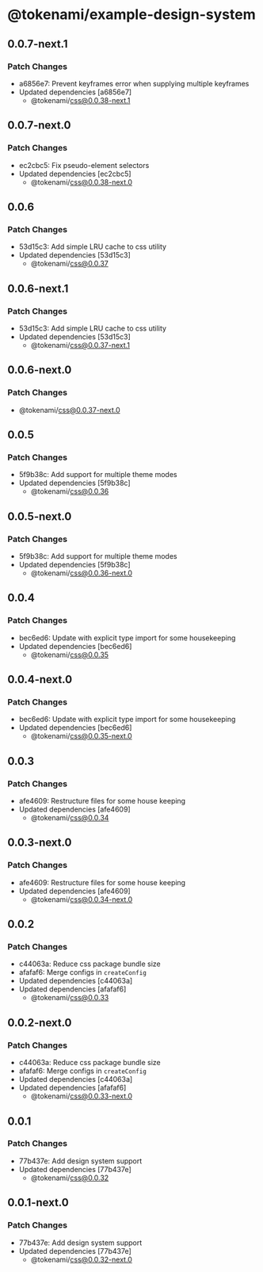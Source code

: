 # @tokenami/example-design-system

## 0.0.7-next.1

### Patch Changes

- a6856e7: Prevent keyframes error when supplying multiple keyframes
- Updated dependencies [a6856e7]
  - @tokenami/css@0.0.38-next.1

## 0.0.7-next.0

### Patch Changes

- ec2cbc5: Fix pseudo-element selectors
- Updated dependencies [ec2cbc5]
  - @tokenami/css@0.0.38-next.0

## 0.0.6

### Patch Changes

- 53d15c3: Add simple LRU cache to css utility
- Updated dependencies [53d15c3]
  - @tokenami/css@0.0.37

## 0.0.6-next.1

### Patch Changes

- 53d15c3: Add simple LRU cache to css utility
- Updated dependencies [53d15c3]
  - @tokenami/css@0.0.37-next.1

## 0.0.6-next.0

### Patch Changes

- @tokenami/css@0.0.37-next.0

## 0.0.5

### Patch Changes

- 5f9b38c: Add support for multiple theme modes
- Updated dependencies [5f9b38c]
  - @tokenami/css@0.0.36

## 0.0.5-next.0

### Patch Changes

- 5f9b38c: Add support for multiple theme modes
- Updated dependencies [5f9b38c]
  - @tokenami/css@0.0.36-next.0

## 0.0.4

### Patch Changes

- bec6ed6: Update with explicit type import for some housekeeping
- Updated dependencies [bec6ed6]
  - @tokenami/css@0.0.35

## 0.0.4-next.0

### Patch Changes

- bec6ed6: Update with explicit type import for some housekeeping
- Updated dependencies [bec6ed6]
  - @tokenami/css@0.0.35-next.0

## 0.0.3

### Patch Changes

- afe4609: Restructure files for some house keeping
- Updated dependencies [afe4609]
  - @tokenami/css@0.0.34

## 0.0.3-next.0

### Patch Changes

- afe4609: Restructure files for some house keeping
- Updated dependencies [afe4609]
  - @tokenami/css@0.0.34-next.0

## 0.0.2

### Patch Changes

- c44063a: Reduce css package bundle size
- afafaf6: Merge configs in `createConfig`
- Updated dependencies [c44063a]
- Updated dependencies [afafaf6]
  - @tokenami/css@0.0.33

## 0.0.2-next.0

### Patch Changes

- c44063a: Reduce css package bundle size
- afafaf6: Merge configs in `createConfig`
- Updated dependencies [c44063a]
- Updated dependencies [afafaf6]
  - @tokenami/css@0.0.33-next.0

## 0.0.1

### Patch Changes

- 77b437e: Add design system support
- Updated dependencies [77b437e]
  - @tokenami/css@0.0.32

## 0.0.1-next.0

### Patch Changes

- 77b437e: Add design system support
- Updated dependencies [77b437e]
  - @tokenami/css@0.0.32-next.0
